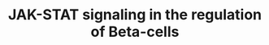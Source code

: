 ---
annotations:
- id: PW:0000209
  parent: signaling pathway
  type: Pathway Ontology
  value: Jak-Stat signaling pathway
- id: CL:0000169
  parent: native cell
  type: Cell Type Ontology
  value: type B pancreatic cell
authors:
- IsabelWassink
description: 'JAK-STAT signaling participates in the regulation of key biological
  processes in Beta-cells, including cell proliferation. Janus kinases (JAKs) serve
  as a fundamental switch that trigger signal transducer and activator of transcription
  (STAT) proteins through phosphorylation, which enables downstream target activation
  and subsequent regulation of target gene transcription. Suppressors of cytokine
  signaling (SOCS) are negative modulators of JAK-STAT signaling. This pathway is
  based on a figure by Jiang et al. (2018, doi: 10.3892/etm.2018.6603). '
last-edited: 2023-04-24
organisms:
- Homo sapiens
redirect_from:
- /index.php/Pathway:WP5358
- /instance/WP5358
- /instance/WP5358_r126299
revision: r126299
schema-jsonld:
- '@context': https://schema.org/
  '@id': https://wikipathways.github.io/pathways/WP5358.html
  '@type': Dataset
  creator:
    '@type': Organization
    name: WikiPathways
  description: 'JAK-STAT signaling participates in the regulation of key biological
    processes in Beta-cells, including cell proliferation. Janus kinases (JAKs) serve
    as a fundamental switch that trigger signal transducer and activator of transcription
    (STAT) proteins through phosphorylation, which enables downstream target activation
    and subsequent regulation of target gene transcription. Suppressors of cytokine
    signaling (SOCS) are negative modulators of JAK-STAT signaling. This pathway is
    based on a figure by Jiang et al. (2018, doi: 10.3892/etm.2018.6603). '
  keywords:
  - AKT1
  - AKT1S1
  - AKT2
  - AKT3
  - CCND1
  - CCND2
  - CCND3
  - CDK4
  - CISH
  - EPO
  - EPOR
  - FOXM1
  - GH1
  - GHR
  - HRAS
  - IFNG
  - IFNGR1
  - IFNGR2
  - IL6
  - IL6R
  - JAK2
  - KRAS
  - MLST8
  - MTOR
  - NRAS
  - PRL
  - PRLR
  - RPTOR
  - SOCS1
  - SOCS2
  - SOCS3
  - STAT1
  - STAT3
  - STAT5A
  - STAT5B
  license: CC0
  name: JAK-STAT signaling in the regulation of Beta-cells
seo: CreativeWork
title: JAK-STAT signaling in the regulation of Beta-cells
wpid: WP5358
---